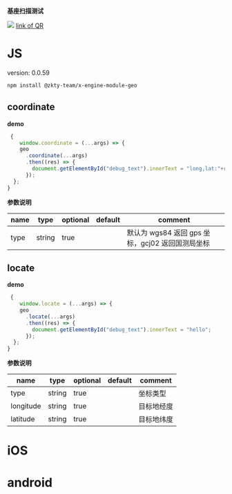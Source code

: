 

**基座扫描测试**
<div id='modulename' style='display:none'>geo</div> <img id='qrimg' src='https://api.qrserver.com/v1/create-qr-code/?size=150x150&data=http://192.168.44.52:3000/docs/modules/all/dist/ui/index.html'></img>
<a id='qrlink' href="about:none">link of QR</a>



# JS


version: 0.0.59
``` bash
npm install @zkty-team/x-engine-module-geo
```



## coordinate



**demo**
``` js
 {
    window.coordinate = (...args) => {
    geo
      .coordinate(...args)
      .then((res) => {
        document.getElementById("debug_text").innerText = "long,lat:"+res["longitude"]+res["latitude"];
      });
  };
}
``` 

	
**参数说明**

| name                        | type      | optional | default   | comment  |
| --------------------------- | --------- | -------- | --------- |--------- |
| type | string | true |  |  默认为 wgs84 返回 gps 坐标，gcj02 返回国测局坐标 |


## locate



**demo**
``` js
 {
    window.locate = (...args) => {
    geo
      .locate(...args)
      .then((res) => {
        document.getElementById("debug_text").innerText = "hello";
      });
  };
}
``` 

	
**参数说明**

| name                        | type      | optional | default   | comment  |
| --------------------------- | --------- | -------- | --------- |--------- |
| type | string | true |  |  坐标类型 |
| longitude | string | true |  |  目标地经度 |
| latitude | string | true |  |  目标地纬度 |

    

# iOS


# android


